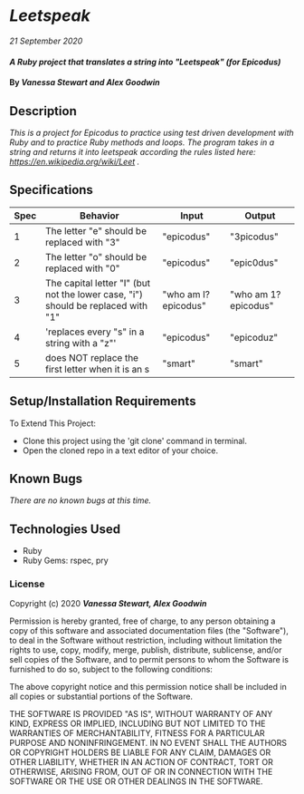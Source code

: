 # _Leetspeak_

_21 September 2020_

#### _A Ruby project that translates a string into "Leetspeak" (for Epicodus)_

#### By _**Vanessa Stewart and Alex Goodwin**_

## Description

_This is a project for Epicodus to practice using test driven development with Ruby and to practice Ruby methods and loops. The program takes in a string and returns it into leetspeak according the rules listed here: https://en.wikipedia.org/wiki/Leet ._

## Specifications
| Spec     | Behavior | Input    | Output   |
| -------- | -------- | -------- | -------- |
| 1 | The letter "e" should be replaced with "3" | "epicodus" | "3picodus" |
| 2 | The letter "o" should be replaced with "0" | "epicodus" | "epic0dus" |
| 3 | The capital letter "I" (but not the lower case, "i") should be replaced with "1" | "who am I? epicodus" | "who am 1? epicodus" |
| 4 | 'replaces every "s" in a string with a "z"' | "epicodus" | "epicoduz" | 
| 5 | does NOT replace the first letter when it is an s | "smart" | "smart" |


## Setup/Installation Requirements

To Extend This Project:
* Clone this project using the 'git clone' command in terminal.
* Open the cloned repo in a text editor of your choice.

## Known Bugs
_There are no known bugs at this time._

## Technologies Used

* Ruby
* Ruby Gems: rspec, pry 

### License

Copyright (c) 2020 **_Vanessa Stewart, Alex Goodwin_**

Permission is hereby granted, free of charge, to any person obtaining a copy of this software and associated documentation files (the "Software"), to deal in the Software without restriction, including without limitation the rights to use, copy, modify, merge, publish, distribute, sublicense, and/or sell copies of the Software, and to permit persons to whom the Software is furnished to do so, subject to the following conditions:

The above copyright notice and this permission notice shall be included in all copies or substantial portions of the Software.

THE SOFTWARE IS PROVIDED "AS IS", WITHOUT WARRANTY OF ANY KIND, EXPRESS OR IMPLIED, INCLUDING BUT NOT LIMITED TO THE WARRANTIES OF MERCHANTABILITY, FITNESS FOR A PARTICULAR PURPOSE AND NONINFRINGEMENT. IN NO EVENT SHALL THE AUTHORS OR COPYRIGHT HOLDERS BE LIABLE FOR ANY CLAIM, DAMAGES OR OTHER LIABILITY, WHETHER IN AN ACTION OF CONTRACT, TORT OR OTHERWISE, ARISING FROM, OUT OF OR IN CONNECTION WITH THE SOFTWARE OR THE USE OR OTHER DEALINGS IN THE SOFTWARE.
